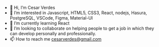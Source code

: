 - 👋 Hi, I’m Cesar Verdes
- 👀 I’m interested in Javascript, HTML5, CSS3, React, nodejs, Hasura, PostgreSQL, VSCode, Figma, Material-UI
- 🌱 I’m currently learning React
- 💞️ I’m looking to collaborate on helping people to get a job in which they can develop personally and professionally.
- 📫 How to reach me cesarverdes@gmail.com

<!---
cverdes/cverdes is a ✨ special ✨ repository because its `README.md` (this file) appears on your GitHub profile.
You can click the Preview link to take a look at your changes.
--->
